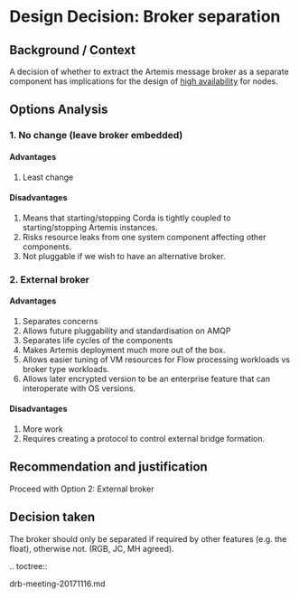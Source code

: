 # Design Decision: Broker separation

## Background / Context

A decision of whether to extract the Artemis message broker as a separate component has implications for the design of
[high availability](../design.md) for nodes.

## Options Analysis

### 1. No change (leave broker embedded)

#### Advantages

1. Least change

#### Disadvantages

1. Means that starting/stopping Corda is tightly coupled to starting/stopping Artemis instances.
2. Risks resource leaks from one system component affecting other components.
3. Not pluggable if we wish to have an alternative broker.

### 2. External broker

#### Advantages

1. Separates concerns
2. Allows future pluggability and standardisation on AMQP
3. Separates life cycles of the components
4. Makes Artemis deployment much more out of the box.
5. Allows easier tuning of VM resources for Flow processing workloads vs broker type workloads.
6. Allows later encrypted version to be an enterprise feature that can interoperate with OS versions.

#### Disadvantages

1. More work
2. Requires creating a protocol to control external bridge formation.

## Recommendation and justification

Proceed with Option 2: External broker

## Decision taken

The broker should only be separated if required by other features (e.g. the float), otherwise not. (RGB, JC, MH agreed).

.. toctree::

   drb-meeting-20171116.md
